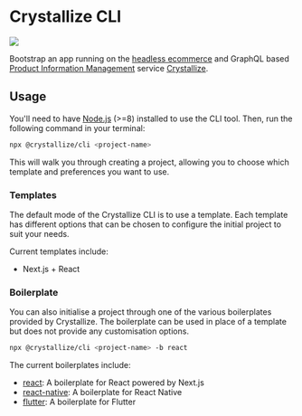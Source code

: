 # Crystallize CLI

![](https://travis-ci.org/CrystallizeAPI/crystallize-cli.svg?branch=master)

Bootstrap an app running on the [headless ecommerce][1] and GraphQL based
[Product Information Management][2] service [Crystallize][3].

## Usage

You'll need to have [Node.js][7] (>=8) installed to use the CLI tool. Then, run
the following command in your terminal:

```sh
npx @crystallize/cli <project-name>
```

This will walk you through creating a project, allowing you to choose which
template and preferences you want to use.

### Templates

The default mode of the Crystallize CLI is to use a template. Each template has
different options that can be chosen to configure the initial project to suit
your needs.

Current templates include:

- Next.js + React

### Boilerplate

You can also initialise a project through one of the various boilerplates
provided by Crystallize. The boilerplate can be used in place of a template but
does not provide any customisation options.

```sh
npx @crystallize/cli <project-name> -b react
```

The current boilerplates include:

- [react][4]: A boilerplate for React powered by Next.js
- [react-native][5]: A boilerplate for React Native
- [flutter][6]: A boilerplate for Flutter

[1]: https://crystallize.com/product
[2]: https://crystallize.com/product/product-information-management
[3]: https://crystallize.com/
[4]: https://github.com/CrystallizeAPI/crystallize-frontend-boilerplate
[5]: https://github.com/CrystallizeAPI/crystallize-react-native-boilerplate
[6]: https://github.com/CrystallizeAPI/crystallize-flutter-boilerplate
[7]: https://nodejs.org
